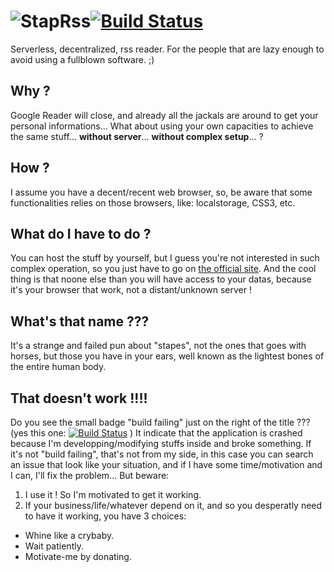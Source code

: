 ![StapRss](http://kane-thornwyrd.github.com/stapRss/img/logo.png)[![Build Status](https://travis-ci.org/kane-thornwyrd/stapRss.png?branch=master)](https://travis-ci.org/kane-thornwyrd/stapRss)
=======
Serverless, decentralized, rss reader.
For the people that are lazy enough to avoid using a fullblown software. ;)

Why ?
-----
Google Reader will close, and already all the jackals are around
to get your personal informations...
What about using your own capacities to achieve the same stuff...
**without server**... **without complex setup**... ?

How ?
-----
I assume you have a decent/recent web browser, so, be aware that
some functionalities relies on those browsers, like: localstorage, CSS3, etc.

What do I have to do ?
----------------------
You can host the stuff by yourself, but I guess you're not interested
in such complex operation, so you just have to go on [the official site](http://kane-thornwyrd.github.com/stapRss/).
And the cool thing is that noone else than you will have access to your
datas, because it's your browser that work, not a distant/unknown server !

What's that name ???
--------------------
It's a strange and failed pun about "stapes", not the ones that goes
with horses, but those you have in your ears, well known as the lightest
bones of the entire human body.

That doesn't work !!!!
----------------------
Do you see the small badge "build failing" just on the right of the title ???
(yes this one: [![Build Status](https://travis-ci.org/kane-thornwyrd/stapRss.png?branch=master)](https://travis-ci.org/kane-thornwyrd/stapRss) )
It indicate that the application is crashed because I'm developping/modifying
stuffs inside and broke something.
If it's not "build failing", that's not from my side, in this case you can
search an issue that look like your situation, and if I have some time/motivation
and I can, I'll fix the problem...
But beware:

1. I use it ! So I'm motivated to get it working.
2. If your business/life/whatever depend on it, and so you desperatly need to have it working, you have 3 choices:
  * Whine like a crybaby.
  * Wait patiently.
  * Motivate-me by donating.
